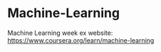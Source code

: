 # Machine-Learning
Machine Learning week ex
website: https://www.coursera.org/learn/machine-learning
